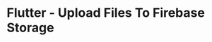 # Flutter - Upload Files To Firebase Storage

<!-- This module is used for the backend, which is linked to Firebase storage, and the screen folder should be included in a future commit for login, signup, and otp screens, which will be updated as part of the authentication process. -->
